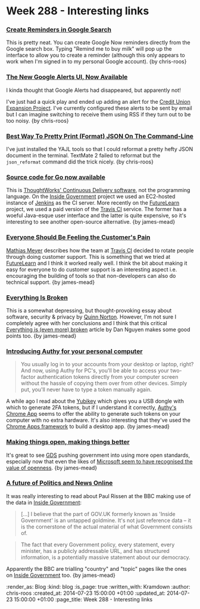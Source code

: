 Week 288 - Interesting links
============================

### [Create Reminders in Google Search](http://googlesystem.blogspot.co.uk/2014/07/create-reminders-in-google-search.html)

This is pretty neat. You can create Google Now reminders directly from the Google search box. Typing "Remind me to buy milk" will pop up the interface to allow you to create a reminder (although this only appears to work when I'm signed in to my personal Google account). {by chris-roos}


### [The New Google Alerts UI, Now Available](http://googlesystem.blogspot.co.uk/2014/07/the-new-google-alerts-ui-now-available.html)

I kinda thought that Google Alerts had disappeared, but apparently not!

I've just had a quick play and ended up adding an alert for the [Credit Union Expansion Project][CUEP]. I've currently configured these alerts to be sent by email but I can imagine switching to receive them using RSS if they turn out to be too noisy. {by chris-roos}


### [Best Way To Pretty Print (Format) JSON On The Command-Line](http://www.skorks.com/2013/04/the-best-way-to-pretty-print-json-on-the-command-line/#yajltools)

I've just installed the YAJL tools so that I could reformat a pretty hefty JSON document in the terminal. TextMate 2 failed to reformat but the `json_reformat` command did the trick nicely. {by chris-roos}


### [Source code for Go now available](http://www.go.cd/2014/04/24/source-code-for-go-now-available.html)

This is [ThoughtWorks' Continuous Delivery software][], not the programming language. On the [Inside Government][] project we used an EC2-hosted instance of [Jenkins][] as the CI server. More recently on the [FutureLearn][] project, we used a paid version of the [Travis CI][] service. The former has a woeful Java-esque user interface and the latter is quite expensive, so it's interesting to see another open-source alternative. {by james-mead}


### [Everyone Should Be Feeling the Customer's Pain](http://www.helpscout.net/blog/customer-pain/)

[Mathias Meyer][] describes how the team at [Travis CI][] decided to rotate people through doing customer support. This is something that we tried at [FutureLearn][] and I think it worked really well. I think the bit about making it easy for everyone to do customer support is an interesting aspect i.e. encouraging the building of tools so that non-developers can also do technical support. {by james-mead}


### [Everything Is Broken](https://medium.com/message/everything-is-broken-81e5f33a24e1)

This is a somewhat depressing, but thought-provoking essay about software, security & privacy by [Quinn Norton][]. However, I'm not sure I completely agree with her conclusions and I think that this critical [Everything is (even more) broken][] article by Dan Nguyen makes some good points too. {by james-mead}


### [Introducing Authy for your personal computer](http://blog.authy.com/authy-for-pc)

> You usually log in to your accounts from your desktop or laptop, right? And now, using Authy for PC's, you'll be able to access your two-factor authentication tokens directly from your computer screen without the hassle of copying them over from other devices. Simply put, you'll never have to type a token manually again.

A while ago I read about the [Yubikey][] which gives you a USB dongle with which to generate 2FA tokens, but if I understand it correctly, [Authy's Chrome App][] seems to offer the ability to generate such tokens on your computer with no extra hardware. It's also interesting that they've used the [Chrome Apps framework][] to build a desktop app. {by james-mead}


### [Making things open, making things better](https://gds.blog.gov.uk/2014/07/22/making-things-open-making-things-better/)

It's great to see [GDS][] pushing government into using more open standards, especially now that even the likes of [Microsoft seem to have recognised the value of openness][Microsoft GitHub organisation]. {by james-mead}


### [A future of Politics and News Online](http://www.r4isstatic.com/642)

It was really interesting to read about Paul Rissen at the BBC making use of the data in [Inside Government][]:

> [...] I believe that the part of GOV.UK formerly known as 'Inside Government' is an untapped goldmine. It's not just reference data – it is the cornerstone of the actual material of what Government consists of.

> The fact that every Government policy, every statement, every minister, has a publicly addressable URL, and has structured information, is a potentially massive statement about our democracy.

Apparently the BBC are trialling "country" and "topic" pages like the ones on [Inside Government][] too. {by james-mead}


[CUEP]: https://github.com/freerange/bank/wiki/Credit-Union-Expansion-Project
[ThoughtWorks' Continuous Delivery software]: https://github.com/gocd/gocd/
[Inside Government]: /inside-government
[Jenkins]: http://jenkins-ci.org/
[FutureLearn]: https://www.futurelearn.com
[Travis CI]: https://travis-ci.org/
[Mathias Meyer]: http://www.paperplanes.de/
[Quinn Norton]: http://quinnnorton.com/
[Everything is (even more) broken]: http://danwin.com/2014/05/everything-is-even-more-broken/
[Yubikey]: http://www.yubico.com/products/yubikey-hardware/yubikey/
[Authy's Chrome App]: https://chrome.google.com/webstore/detail/authy/gaedmjdfmmahhbjefcbgaolhhanlaolb
[Chrome Apps framework]: https://developer.chrome.com/apps/about_apps
[GDS]: https://www.gov.uk/government/organisations/government-digital-service
[Microsoft GitHub organisation]: https://github.com/msopentech

:render_as: Blog
:kind: blog
:is_page: true
:written_with: Kramdown
:author: chris-roos
:created_at: 2014-07-23 15:00:00 +01:00
:updated_at: 2014-07-23 15:00:00 +01:00
:page_title: Week 288 - Interesting links
